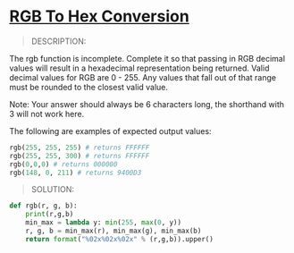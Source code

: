 # [RGB To Hex Conversion](https://www.codewars.com/kata/513e08acc600c94f01000001)

> DESCRIPTION:

The rgb function is incomplete. Complete it so that passing in RGB decimal values will result in a hexadecimal representation being returned. Valid decimal values for RGB are 0 - 255. Any values that fall out of that range must be rounded to the closest valid value.

Note: Your answer should always be 6 characters long, the shorthand with 3 will not work here.

The following are examples of expected output values:

```py
rgb(255, 255, 255) # returns FFFFFF
rgb(255, 255, 300) # returns FFFFFF
rgb(0,0,0) # returns 000000
rgb(148, 0, 211) # returns 9400D3
```

> SOLUTION:

```py
def rgb(r, g, b):
    print(r,g,b)
    min_max = lambda y: min(255, max(0, y))
    r, g, b = min_max(r), min_max(g), min_max(b)
    return format("%02x%02x%02x" % (r,g,b)).upper()
```